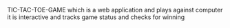  TIC-TAC-TOE-GAME which is a web application and plays against computer 
it is interactive and tracks game status and checks for winning 
